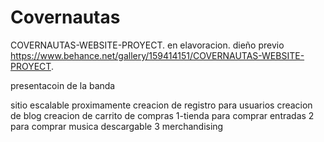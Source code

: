 # Covernautas
COVERNAUTAS-WEBSITE-PROYECT.
en elavoracion.
dieño previo https://www.behance.net/gallery/159414151/COVERNAUTAS-WEBSITE-PROYECT.

presentacoin de la banda



sitio escalable
proximamente
creacion de registro para usuarios
creacion de blog
creacion de carrito de compras 
1-tienda para comprar entradas
2 para comprar musica descargable
3 merchandising

